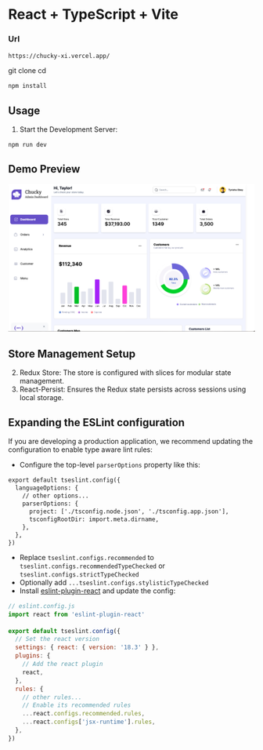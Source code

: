 # React + TypeScript + Vite

### Url 
```
https://chucky-xi.vercel.app/

```

git clone <repository-url>
cd <project-directory>

```bash
npm install
```

## Usage

1. Start the Development Server:

```bash
npm run dev
```


## Demo Preview
![alt text](demo.png)

## Store Management Setup
2. Redux Store: The store is configured with slices for modular state management.
3. React-Persist: Ensures the Redux state persists across sessions using local storage.

## Expanding the ESLint configuration

If you are developing a production application, we recommend updating the configuration to enable type aware lint rules:

- Configure the top-level `parserOptions` property like this:

```tsx
export default tseslint.config({
  languageOptions: {
    // other options...
    parserOptions: {
      project: ['./tsconfig.node.json', './tsconfig.app.json'],
      tsconfigRootDir: import.meta.dirname,
    },
  },
})
```

- Replace `tseslint.configs.recommended` to `tseslint.configs.recommendedTypeChecked` or `tseslint.configs.strictTypeChecked`
- Optionally add `...tseslint.configs.stylisticTypeChecked`
- Install [eslint-plugin-react](https://github.com/jsx-eslint/eslint-plugin-react) and update the config:

```js
// eslint.config.js
import react from 'eslint-plugin-react'

export default tseslint.config({
  // Set the react version
  settings: { react: { version: '18.3' } },
  plugins: {
    // Add the react plugin
    react,
  },
  rules: {
    // other rules...
    // Enable its recommended rules
    ...react.configs.recommended.rules,
    ...react.configs['jsx-runtime'].rules,
  },
})
```
